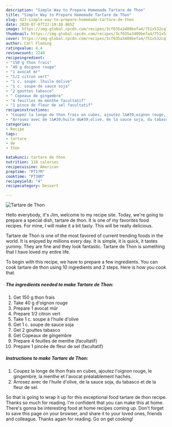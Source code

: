 ```yaml
---
description: "Simple Way to Prepare Homemade Tartare de Thon"
title: "Simple Way to Prepare Homemade Tartare de Thon"
slug: 423-simple-way-to-prepare-homemade-tartare-de-thon
date: 2020-07-07T22:19:18.865Z
image: https://img-global.cpcdn.com/recipes/3cf035a3409befa4/751x532cq70/tartare-de-thon-photo-principale-de-la-recette.jpg
thumbnail: https://img-global.cpcdn.com/recipes/3cf035a3409befa4/751x532cq70/tartare-de-thon-photo-principale-de-la-recette.jpg
cover: https://img-global.cpcdn.com/recipes/3cf035a3409befa4/751x532cq70/tartare-de-thon-photo-principale-de-la-recette.jpg
author: Carl Fleming
ratingvalue: 4.4
reviewcount: 2240
recipeingredient:
- "150 g thon frais"
- "40 g doignon rouge"
- "1 avocat mr"
- "1/2 citron vert"
- "1 c. soupe  lhuile dolive"
- "1 c. soupe de sauce soja"
- "2 gouttes tabasco"
- " Copeaux de gingembre"
- "4 feuilles de menthe facultatif"
- "1 pince de fleur de sel facultatif"
recipeinstructions:
- "Coupez la longe de thon frais en cubes, ajoutez l&#39;oignon rouge, le gingembre, la menthe et l&#39;avocat préalablement hachés."
- "Arrosez avec de l&#39;huile d&#39;olive, de la sauce soja, du tabasco et de la fleur de sel."
categories:
- Recipe
tags:
- tartare
- de
- thon

katakunci: tartare de thon 
nutrition: 118 calories
recipecuisine: American
preptime: "PT17M"
cooktime: "PT38M"
recipeyield: "4"
recipecategory: Dessert

---
```



![Tartare de Thon](https://img-global.cpcdn.com/recipes/3cf035a3409befa4/751x532cq70/tartare-de-thon-photo-principale-de-la-recette.jpg)

Hello everybody, it's Jim, welcome to my recipe site. Today, we're going to prepare a special dish, tartare de thon. It is one of my favorites food recipes. For mine, I will make it a bit tasty. This will be really delicious.



Tartare de Thon is one of the most favored of current trending foods in the world. It is enjoyed by millions every day. It is simple, it is quick, it tastes yummy. They are fine and they look fantastic. Tartare de Thon is something that I have loved my entire life.


To begin with this recipe, we have to prepare a few ingredients. You can cook tartare de thon using 10 ingredients and 2 steps. Here is how you cook that.

<!--inarticleads1-->

##### The ingredients needed to make Tartare de Thon:

1. Get 150 g thon frais
1. Take 40 g d&#39;oignon rouge
1. Prepare 1 avocat mûr
1. Prepare 1/2 citron vert
1. Take 1 c. soupe à l&#39;huile d&#39;olive
1. Get 1 c. soupe de sauce soja
1. Get 2 gouttes tabasco
1. Get  Copeaux de gingembre
1. Prepare 4 feuilles de menthe (facultatif)
1. Prepare 1 pincée de fleur de sel (facultatif)




<!--inarticleads2-->

##### Instructions to make Tartare de Thon:

1. Coupez la longe de thon frais en cubes, ajoutez l&#39;oignon rouge, le gingembre, la menthe et l&#39;avocat préalablement hachés.
1. Arrosez avec de l&#39;huile d&#39;olive, de la sauce soja, du tabasco et de la fleur de sel.




So that is going to wrap it up for this exceptional food tartare de thon recipe. Thanks so much for reading. I'm confident that you can make this at home. There's gonna be interesting food at home recipes coming up. Don't forget to save this page on your browser, and share it to your loved ones, friends and colleague. Thanks again for reading. Go on get cooking!
